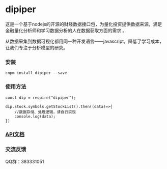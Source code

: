 # dipiper
这是一个基于nodejs的开源的财经数据接口包，为量化投资提供数据来源，满足金融量化分析师和学习数据分析的人在数据获取方面的需求
。      

从数据采集到数据可视化都用同一种开发语言——javascript，降低了学习成本，让我们专注于分析模型的研究。



### 安装
` cnpm install dipiper --save `

### 使用方法   
```
const dip = require("dipiper");

dip.stock.symbols.getStockList().then((data)=>{
    //数据存储、处理逻辑，请自行实现
    console.log(data);
})
```

### [API文档](https://dipiper.tech/)

### 交流反馈
QQ群：383331051